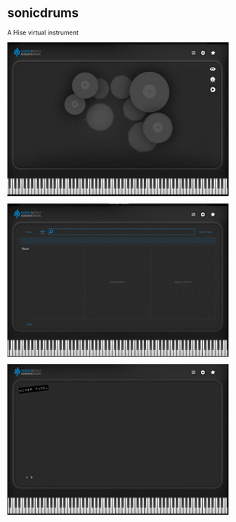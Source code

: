 # sonicdrums
A Hise virtual instrument

![myimage-alt-tag](https://raw.githubusercontent.com/eodowd/sonicdrums/main/123as.PNG)

![myimage-alt-tag](https://raw.githubusercontent.com/eodowd/sonicdrums/main/123asd.PNG)

![myimage-alt-tag](https://raw.githubusercontent.com/eodowd/sonicdrums/main/123asdf.PNG)
